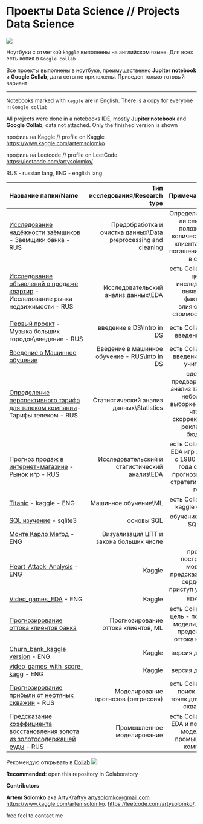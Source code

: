 # Проекты Data Science // Projects Data Science 
![](https://i.ibb.co/GPLKyr5/Skill-Factory1307-2.png)


Ноутбуки с отметкой `kaggle` выполнены на английском языке. Для всех есть копия в `Google collab`


Все проекты выполнены в ноутбуке, преимущественно **Jupiter notebook** и **Google Collab**, дата сеты не приложены. 
Приведен только готовый вариант

__________________________________________________________________________________________________________________________


Notebooks marked with `kaggle` are in English. There is a copy for everyone in `Google collab`


All projects were done in a notebooks IDE, mostly **Jupiter notebook** and **Google Collab**, data not attached.
Only the finished version is shown

профиль на Kaggle // profile on Kaggle
https://www.kaggle.com/artemsolomko

профиль на Leetcode // profile on LeetCode
https://leetcode.com/artysolomko/

RUS - russian lang, ENG - english lang

| **Название папки/Name** | **Тип исследования/Research type** | **Примечание/Notes** |
| :-------------------- | ---------------------: |:---------------------------:|
| [Исследование надёжности заёмщиков](https://github.com/ArtyKrafty/Kraftyy/tree/main/Borrowers) - Заемщики банка - RUS| Предобработка и очистка данных\\Data preprocessing and cleaning | Определить влияет ли семейное положение и количество детей клиента на факт погашения кредита в срок|
| [Исследование объявлений о продаже квартир](https://github.com/ArtyKrafty/Kraftyy/tree/main/real_state_eda) - Исследование рынка недвижимости - RUS | Исследовательский анализ данных\\EDA | есть Collab версия, цель ииследования: выявление факторов влияющих на стоимость жилья|
| [Первый проект](https://github.com/ArtyKrafty/Kraftyy/tree/main/first_training_music) - Музыка больших городов\введение - RUS| введение в DS\\Intro in DS | есть Collab версия, введение в EDA|
| [Введение в Машинное обучение](https://github.com/ArtyKrafty/Kraftyy/tree/main/intro_ml) | Введение в машинное обучение - RUS\\Into in DS| есть Collab версия, введение в ML, с учителем|
| [Определение перспективного тарифа для телеком компании](https://github.com/ArtyKrafty/Kraftyy/tree/main/Statistic_analyze)- Тарифы телеком  - RUS| Статистический анализ данных\\Statistics| сделать предварительный анализ тарифов на небольшой выборке клиентов, чтобы скорректировать рекламный бюджет|
| [Прогноз продаж в интернет-магазине](https://github.com/ArtyKrafty/Kraftyy/tree/main/Games_EDA) - Рынок игр  - RUS| Исследовательский и статистический анализ\\EDA| есть Collab версия, EDA игр за период с 1980 до 2016 года с целью прогнозирования стратегии на 2017 год|
| [Titanic](https://github.com/ArtyKrafty/Kraftyy/tree/main/Titanic) - kaggle  - ENG| Машинное обучение\\ML| есть Collab версия, kaggle compete|
| [SQL изучение](https://github.com/ArtyKrafty/Kraftyy/tree/main/SQL_learning) - sqlite3 | основы SQL| обучение работы в SQlite3|
| [Монте Карло Метод](https://github.com/ArtyKrafty/Kraftyy/tree/main/monte_carlo_method) - ENG| Визуализация ЦПТ и закона больших числе| |
| [Heart_Attack_Analysis](https://github.com/ArtyKrafty/Kraftyy/tree/main/heart_attack_eda_and_pred) - ENG| Kaggle| проект: построение модели, предсказывающий сердечный приступ у пациента|
| [Video_games_EDA](https://github.com/ArtyKrafty/Kraftyy/tree/main/Video_games_kaggle) - ENG| Kaggle| EDA игр|
| [Прогнозирование оттока клиентов банка](https://github.com/ArtyKrafty/Kraftyy/tree/main/churn_clients_bank)|Прогнозирование оттока клиентов, ML| есть Collab версия: цель - построение модели, с целью предсказания оттока клиентов|
| [Churn_bank_kaggle version](https://github.com/ArtyKrafty/Kraftyy/tree/main/Churn_bank_kaggle%20version) - ENG|Kaggle|версия для kaggle||
| [video_games_with_score_ kagg](https://github.com/ArtyKrafty/Kraftyy/tree/main/video_games_with_score_%20kagg) - ENG|Kaggle|версия для kaggle||
| [Прогнозирование прибыли от нефтяных скважин](https://github.com/ArtyKrafty/Kraftyy/tree/main/Oil_well_location) - RUS| Моделирование прогнозов (регрессия)| есть Collab версия, поиск лучших точек для бурения скважины|
| [Предсказание коэффициента восстановления золота из золотосодержащей руды](https://github.com/ArtyKrafty/Kraftyy/tree/main/Gold_prediction) - RUS| Промышленное моделирование| есть Collab версия, EDA и построение модели для промышленной компании|

Рекомендую открывать в [Collab](https://colab.research.google.com/notebooks/intro.ipynb#recent=true)
![](https://i.ibb.co/Vv6kj4h/colab-favicon-256px.png")

**Recommended**: open this repository in Colaboratory



**Contributors**

**Artem Solomko** aka ArtyKraftyy
artysolomko@gmail.com  
https://www.kaggle.com/artemsolomko. 
https://leetcode.com/artysolomko/. 

free feel to contact me




